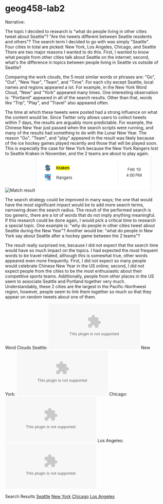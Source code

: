 # geog458-lab2

Narrative:

  The topic I decided to research is "what do people living in other cities
tweet about Seattle"? "Are the tweets different between Seattle residents and
others"? The search term I decided to go with was simply "Seattle". Four cities
in total are picked: New York, Los Angeles, Chicago, and Seattle There are two
major reasons I wanted to do this. First, I wanted to know what people from
other cities talk about Seattle on the internet; second, what's the difference
in topics between people living in Seattle vs outside of Seattle?

  Comparing the work clouds, the 5 most similar words or phrases are: "Go",
"Out", "New Year", "Team", and "Time". For each city except Seattle, local names
and regions appeared a lot. For example, in the New York Word Cloud, "New" and
"York" appeared many times. One interesting observation is: "Portland" appeared
in all of the search results. Other than that, words like "Trip", "Play", and
"Travel" also appeared often.

  The time at which these tweets were posted had a strong influence on what the
content would be. Since Twitter only allows users to collect tweets within 7
days, the results are arguably more predictable. For example, the Chinese New
Year just passed when the search scripts were running, and many of the results
had something to do with the Lunar New Year. The reason "Go", "Team", and "play"
appeared in the result was likely because of the ice hockey games played
recently and those that will be played soon. This is especially the case for
New York because the New York Rangers lost to Seattle Kraken in November, and
the 2 teams are about to play again.
![Match result](/img/Kraken_Rangers-Nov.PNG)
![Match schedule](/img/Kraken_Rangers-Feb.PNG)

  The search strategy could be improved in many ways; the one that would have
the most significant impact would be to add more search terms, narrowing down
the search radius. The result of the performed search is too generic, there are
a lot of words that do not imply anything meaningful. If this research could
be done again, I would pick a critical time to research a special topic. One
example is: "why do people in other cities tweet about Seattle during the New
Year"? Another would be: "what do people in New York say about Seattle after
a hockey game between the 2 teams"?

  The result really surprised me, because I did not expect that the search time
would have so much impact on the topics. I had expected the most frequent words
to be travel-related, although this is somewhat true, other words appeared even
more frequently. First, I did not expect so many people would celebrate Chinese
New Year in the US online; second, I did not expect people from the cities to be
the most enthusiastic about their competitive sports teams. Additionally, people
from other places in the US seem to associate Seattle and Portland together
very much. Understandably, these 2 cities are the largest in the
Pacific-Northwest region, however, people seem to link them together so much
so that they appear on random tweets about one of them.

Word Clouds
Seattle:
![Seattle](/img/twsearch-result-SE.csv)
New York:
![New York](/img/twsearch-result-NY.csv)
Chicago:
![Chicago](/img/twsearch-result-CH.csv)
Los Angeles:
![Los Angeles](/img/twsearch-result-LA.csv)

Search Results
[Seattle](/assets/twsearch-result-SE.csv)
[New York](/assets/twsearch-result-NY.csv)
[Chicago](/assets/twsearch-result-CH.csv)
[Los Angeles](/assets/twsearch-result-LA.csv)